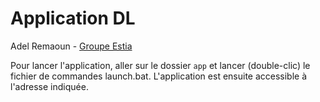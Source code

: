 # Application DL

Adel Remaoun - [Groupe Estia](https://www.groupe-estia.fr)

Pour lancer l'application, aller sur le dossier ``app`` et lancer (double-clic) le fichier de commandes launch.bat. L'application est ensuite accessible à l'adresse indiquée.



